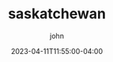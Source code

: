 ---
date: 2023-04-11T11:55:00-04:00
title: "saskatchewan"
ab: "AB"
seo_title: "Contact saskatchewan Member of parliament"
description: Contact saskatchewan representatives
author: john
url: /canada/saskatchewan/
flag: seal.png
weight: 1
state: "yes"

layout: states
---